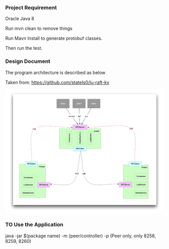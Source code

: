 ### Project Requirement ###
Oracle Java 8

Run mvn clean to remove things

Run Mavn Install to generate protobuf classes.

Then run the test. 

### Design Document ###
The program architecture is described as below

Taken from: https://github.com/stateIs0/lu-raft-kv

![Architecture](./design.png)

### TO Use the Application
java -jar $(package name) -m (peer/controller) -p (Peer only, only 8258, 8259, 8260)